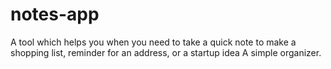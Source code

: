 # notes-app
 A tool which helps you when you need to take a quick note to make a shopping list, reminder for an address, or a startup idea
 A simple organizer. 
